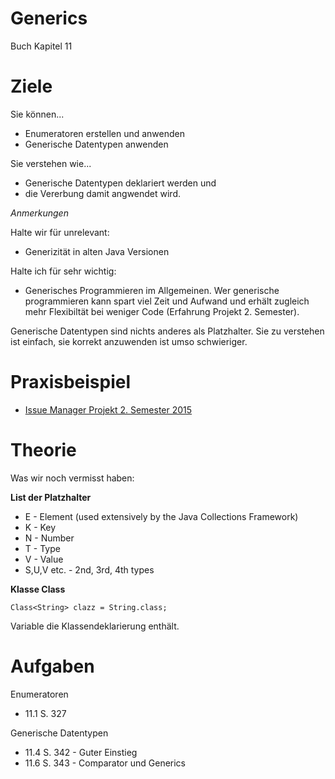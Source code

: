 # Generics

Buch Kapitel 11

# Ziele

Sie können...
* Enumeratoren erstellen und anwenden
* Generische Datentypen anwenden

Sie verstehen wie...
* Generische Datentypen deklariert werden und
* die Vererbung damit angwendet wird.

*Anmerkungen*

Halte wir für unrelevant:
* Generizität in alten Java Versionen

Halte ich für sehr wichtig:
* Generisches Programmieren im Allgemeinen. Wer generische programmieren kann spart viel Zeit und Aufwand und erhält zugleich mehr Flexibiltät bei weniger Code (Erfahrung Projekt 2. Semester).

Generische Datentypen sind nichts anderes als Platzhalter. Sie zu verstehen ist einfach, sie korrekt anzuwenden ist umso schwieriger.

# Praxisbeispiel

* [Issue Manager Projekt 2. Semester 2015](https://github.com/janikvonrotz/issue-manager)

# Theorie

Was wir noch vermisst haben:

**List der Platzhalter**

* E - Element (used extensively by the Java Collections Framework)
* K - Key
* N - Number
* T - Type
* V - Value
* S,U,V etc. - 2nd, 3rd, 4th types

**Klasse Class**

    Class<String> clazz = String.class;

Variable die Klassendeklarierung enthält.

# Aufgaben

Enumeratoren
* 11.1 S. 327

Generische Datentypen
* 11.4 S. 342 - Guter Einstieg
* 11.6 S. 343 - Comparator und Generics
